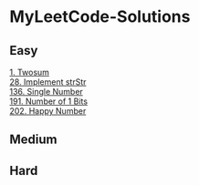 # MyLeetCode-Solutions


## Easy 
[1. Twosum](./1.%20Easy/%231%20Twosum/) </br>
[28. Implement strStr](./1.%20Easy/%2328%20Implement%20strStr()/) </br>
[136. Single Number](./1.%20Easy/%23136%20Single%20Number/)</br>
[191. Number of 1 Bits](./1.%20Easy/%23191%20Number%20of%201%20Bits/)</br>
[202. Happy Number](./1.%20Easy/%23202%20Happy%20Number/)</br>

## Medium

## Hard 
